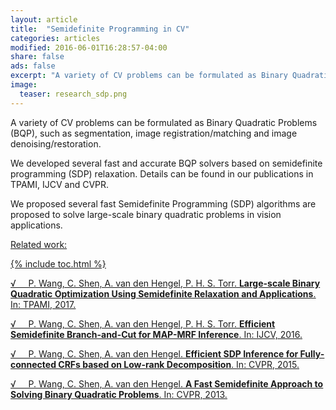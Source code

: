 ```yaml
---
layout: article
title:  "Semidefinite Programming in CV"
categories: articles
modified: 2016-06-01T16:28:57-04:00
share: false
ads: false
excerpt: "A variety of CV problems can be formulated as Binary Quadratic Problems (BQP), such as segmentation, image registration/matching and image denoising/restoration. We developed several fast and accurate BQP solvers based on semidefinite programming (SDP) relaxation. Details can be found in our publications in TPAMI, IJCV and CVPR. "
image:
  teaser: research_sdp.png
---
```

A variety of CV problems can be formulated as Binary Quadratic Problems (BQP), such as segmentation, image registration/matching and image denoising/restoration. 

We developed several fast and accurate BQP solvers based on semidefinite programming (SDP) relaxation. Details can be found in our publications in TPAMI, IJCV and CVPR. 

We proposed several fast Semidefinite Programming (SDP) algorithms are proposed to solve large-scale binary quadratic problems in vision applications.

<u>Related work:<u/>

{% include toc.html %}

&radic; &nbsp; &nbsp; P. Wang, C. Shen, A. van den Hengel, P. H. S. Torr. **Large-scale Binary Quadratic Optimization Using Semidefinite Relaxation and Applications**. In: TPAMI, 2017.

&radic; &nbsp; &nbsp; P. Wang, C. Shen, A. van den Hengel, P. H. S. Torr. **Efficient Semidefinite Branch-and-Cut for MAP-MRF Inference**. In: IJCV, 2016.

&radic; &nbsp; &nbsp; P. Wang, C. Shen, A. van den Hengel. **Efficient SDP Inference for Fully-connected CRFs based on Low-rank Decomposition**. In: CVPR, 2015.

&radic; &nbsp; &nbsp; P. Wang, C. Shen, A. van den Hengel. **A Fast Semidefinite Approach to Solving Binary Quadratic Problems**. In: CVPR, 2013.